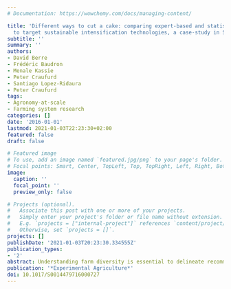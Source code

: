 ```yaml
---
# Documentation: https://wowchemy.com/docs/managing-content/

title: 'Different ways to cut a cake: comparing expert-based and statistical typologies
  to target sustainable intensification technologies, a case-study in Southern Ethiopia'
subtitle: ''
summary: ''
authors:
- David Berre
- Frédéric Baudron
- Menale Kassie
- Peter Craufurd
- Santiago Lopez-Ridaura
- Peter Craufurd
tags:
- Agronomy-at-scale
- Farming system research
categories: []
date: '2016-01-01'
lastmod: 2021-01-03T22:23:30+02:00
featured: false
draft: false

# Featured image
# To use, add an image named `featured.jpg/png` to your page's folder.
# Focal points: Smart, Center, TopLeft, Top, TopRight, Left, Right, BottomLeft, Bottom, BottomRight.
image:
  caption: ''
  focal_point: ''
  preview_only: false

# Projects (optional).
#   Associate this post with one or more of your projects.
#   Simply enter your project's folder or file name without extension.
#   E.g. `projects = ["internal-project"]` references `content/project/deep-learning/index.md`.
#   Otherwise, set `projects = []`.
projects: []
publishDate: '2021-01-03T20:23:30.334555Z'
publication_types:
- '2'
abstract: Understanding farm diversity is essential to delineate recommendation domains for new technologies, but diversity is a subjective concept, and can be described differently depending on the way it is perceived. Historically, new technologies have been targeted primarily based on agro-ecological conditions, largely ignoring socioeconomic conditions. Based on 273 farm households' surveys in Ethiopia, we compare two approaches for the delineation of farm type recommendation domains for crop and livestock technologies; one based on expert knowledge and one based on statistical methods. The expert-based typology used a simple discriminant key for stakeholders in the field to define four farm types based on Tropical Livestock Unit, total cultivated surface and the ratio of these two indicators. This simple key took only a few minutes to make inferences about the potential of adoption of crop and livestock technologies. The PCA-HC analysis included a greater number of variables describing the farm (land use, household size, cattle, fertilizer, off-farm work, hiring labour, production). This analysis emphasized the multi-dimensional potential of such a statistical approach and, in principle, its usefulness to grasp the full complexity of farming systems to identify their needs in crop and livestock technologies. A sub-sampling approach was used to test the impact of data selection on the diversity represented in the statistical approach. Our results show that diversity structure is significantly impacted according to the choice of a sub-sample of 15 of the 20 variables available. This paper shows the complementarity of the two approaches and demonstrates the influence of data selection within large baseline data sets on the total diversity represented in the clusters identified.
publication: '*Experimental Agriculture*'
doi: 10.1017/S0014479716000727
---
```

